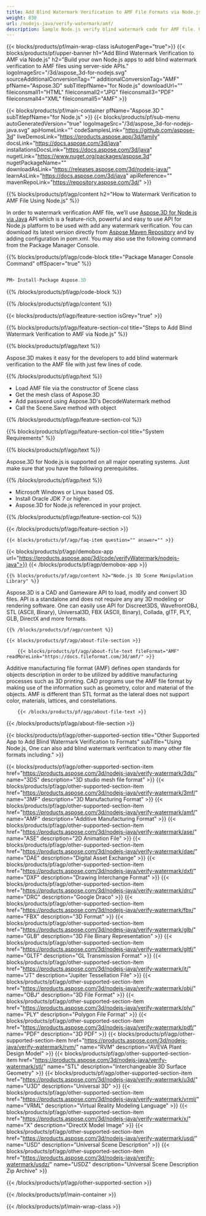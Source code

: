 ```yaml
---
title: Add Blind Watermark Verification to AMF File Formats via Node.js
weight: 830
url: /nodejs-java/verify-watermark/amf/ 
description: Sample Node.js verify blind watermark code for AMF file. Use this example code to verify blind watermark to AMF file within any Web based application.
---
```


{{< blocks/products/pf/main-wrap-class isAutogenPage="true">}}
{{< blocks/products/pf/upper-banner h1="Add Blind Watermark Verification to AMF via Node.js" h2="Build your own Node.js apps to add blind watermark verification to AMF files using server-side APIs." logoImageSrc="/3d/aspose_3d-for-nodejs.svg" sourceAdditionalConversionTag="" additionalConversionTag="AMF" pfName="Aspose.3D" subTitlepfName="for Node.js" downloadUrl="" fileiconsmall1="HTML" fileiconsmall2="JPG" fileiconsmall3="PDF" fileiconsmall4="XML" fileiconsmall5="AMF" >}}

{{< blocks/products/pf/main-container pfName="Aspose.3D " subTitlepfName="for Node.js" >}}
{{< blocks/products/pf/sub-menu autoGeneratedVersion="true" logoImageSrc="/3d/aspose_3d-for-nodejs-java.svg" apiHomeLink="" codeSamplesLink="https://github.com/aspose-3d" liveDemosLink="https://products.aspose.app/3d/family" docsLink="https://docs.aspose.com/3d/java" installationsDocsLink="https://docs.aspose.com/3d/java" nugetLink="https://www.nuget.org/packages/aspose.3d" nugetPackageName="" downloadAsLink="https://releases.aspose.com/3d/nodejs-java/"  learnAsLink="https://docs.aspose.com/3d/java" apiReference="" mavenRepoLink="https://repository.aspose.com/3d/" >}}

{{% blocks/products/pf/agp/content h2="How to Watermark Verification to AMF File Using Node.js" %}}

 In order to watermark verification AMF file, we’ll use
 [Aspose.3D for Node.js via Java](https://products.aspose.com/3d/nodejs-java/) 
API which is a feature-rich, powerful and easy to use API for Node.js platform to be used with add any watermark verification. You can download its latest version directly from
 [Aspose Maven Repository](https://repository.aspose.com/3d/)
 and by adding configuration in pom.xml.
 You may also use the following command from the Package Manager Console.

{{% blocks/products/pf/agp/code-block title="Package Manager Console Command" offSpacer="true" %}}

```cs

PM> Install-Package Aspose.3D

```

{{% /blocks/products/pf/agp/code-block %}}

{{% /blocks/products/pf/agp/content %}}

{{< blocks/products/pf/agp/feature-section isGrey="true" >}}

{{% blocks/products/pf/agp/feature-section-col title="Steps to Add Blind Watermark Verification to AMF via Node.js" %}}

{{% blocks/products/pf/agp/text %}}

 Aspose.3D makes it easy for the developers to add blind watermark verification to the AMF file with just few lines of code.

{{% /blocks/products/pf/agp/text %}}

-  Load AMF file via the constructor of Scene class
-  Get the mesh class of Aspose.3D
-  Add password using Aspose.3D's DecodeWatermark method
-  Call the Scene.Save method with object

{{% /blocks/products/pf/agp/feature-section-col %}}

{{% blocks/products/pf/agp/feature-section-col title="System Requirements" %}}

{{% blocks/products/pf/agp/text %}}

 Aspose.3D for Node.js is supported on all major operating systems. Just make sure that you have the following prerequisites.

{{% /blocks/products/pf/agp/text %}}

-  Microsoft Windows or Linux based OS.
-  Install Oracle JDK 7 or higher.
-  Aspose.3D for Node.js referenced in your project.

{{% /blocks/products/pf/agp/feature-section-col %}}

{{< /blocks/products/pf/agp/feature-section >}}

    {{< blocks/products/pf/agp/faq-item question="" answer="" >}}
 
{{< blocks/products/pf/agp/demobox-app url="https://products.aspose.app/3d/code/verifyWatermark/nodejs-java">}}
{{< /blocks/products/pf/agp/demobox-app >}}

<!-- aboutfile Starts -->

    {{% blocks/products/pf/agp/content h2="Node.js 3D Scene Manipulation Library" %}}

Aspose.3D is a CAD and Gameware API to load, modify and convert 3D files. API is a standalone and does not require any any 3D modeling or rendering software. One can easily use API for Discreet3DS, WavefrontOBJ, STL (ASCII, Binary), Universal3D, FBX (ASCII, Binary), Collada, glTF, PLY, GLB, DirectX and more formats. 



    {{% /blocks/products/pf/agp/content %}}

    {{< blocks/products/pf/agp/about-file-section >}}

        {{< blocks/products/pf/agp/about-file-text fileFormat="AMF" readMoreLink="https://docs.fileformat.com/3d/amf/" >}}
Additive manufacturing file format (AMF) defines open standards for objects description in order to be utilized by additive manufacturing processes such as 3D printing. CAD programs use the AMF file format by making use of the information such as geometry, color and material of the objects. AMF is different than STL format as the lateral does not support color, materials, lattices, and constellations.

        {{< /blocks/products/pf/agp/about-file-text >}}

{{< /blocks/products/pf/agp/about-file-section >}}

<!-- aboutfile Ends -->

{{< blocks/products/pf/agp/other-supported-section title="Other Supported App to Add Blind Watermark Verification to Formats" subTitle="Using Node.js, One can also add blind watermark verification to many other file formats including." >}}

{{< blocks/products/pf/agp/other-supported-section-item href="https://products.aspose.com/3d/nodejs-java/verify-watermark/3ds/" name="3DS" description="3D studio mesh file format" >}}
{{< blocks/products/pf/agp/other-supported-section-item href="https://products.aspose.com/3d/nodejs-java/verify-watermark/3mf/" name="3MF" description="3D Manufacturing Format" >}}
{{< blocks/products/pf/agp/other-supported-section-item href="https://products.aspose.com/3d/nodejs-java/verify-watermark/amf/" name="AMF" description="Additive Manufacturing Format" >}}
{{< blocks/products/pf/agp/other-supported-section-item href="https://products.aspose.com/3d/nodejs-java/verify-watermark/ase/" name="ASE" description="2D Animation File" >}}
{{< blocks/products/pf/agp/other-supported-section-item href="https://products.aspose.com/3d/nodejs-java/verify-watermark/dae/" name="DAE" description="Digital Asset Exchange" >}}
{{< blocks/products/pf/agp/other-supported-section-item href="https://products.aspose.com/3d/nodejs-java/verify-watermark/dxf/" name="DXF" description="Drawing Interchange Format" >}}
{{< blocks/products/pf/agp/other-supported-section-item href="https://products.aspose.com/3d/nodejs-java/verify-watermark/drc/" name="DRC" description="Google Draco" >}}
{{< blocks/products/pf/agp/other-supported-section-item href="https://products.aspose.com/3d/nodejs-java/verify-watermark/fbx/" name="FBX" description="3D Format" >}}
{{< blocks/products/pf/agp/other-supported-section-item href="https://products.aspose.com/3d/nodejs-java/verify-watermark/glb/" name="GLB" description="3D File Binary Representation" >}}
{{< blocks/products/pf/agp/other-supported-section-item href="https://products.aspose.com/3d/nodejs-java/verify-watermark/gltf/" name="GLTF" description="GL Transmission Format" >}}
{{< blocks/products/pf/agp/other-supported-section-item href="https://products.aspose.com/3d/nodejs-java/verify-watermark/jt/" name="JT" description="Jupiter Tessellation File" >}}
{{< blocks/products/pf/agp/other-supported-section-item href="https://products.aspose.com/3d/nodejs-java/verify-watermark/obj/" name="OBJ" description="3D File Format" >}}
{{< blocks/products/pf/agp/other-supported-section-item href="https://products.aspose.com/3d/nodejs-java/verify-watermark/ply/" name="PLY" description="Polygon File Format" >}}
{{< blocks/products/pf/agp/other-supported-section-item href="https://products.aspose.com/3d/nodejs-java/verify-watermark/pdf/" name="PDF" description="3D PDF" >}}
{{< blocks/products/pf/agp/other-supported-section-item href="https://products.aspose.com/3d/nodejs-java/verify-watermark/rvm/" name="RVM" description="AVEVA Plant Design Model" >}}
{{< blocks/products/pf/agp/other-supported-section-item href="https://products.aspose.com/3d/nodejs-java/verify-watermark/stl/" name="STL" description="Interchangeable 3D Surface Geometry" >}}
{{< blocks/products/pf/agp/other-supported-section-item href="https://products.aspose.com/3d/nodejs-java/verify-watermark/u3d/" name="U3D" description="Universal 3D" >}}
{{< blocks/products/pf/agp/other-supported-section-item href="https://products.aspose.com/3d/nodejs-java/verify-watermark/vrml/" name="VRML" description="Virtual Reality Modeling Language" >}}
{{< blocks/products/pf/agp/other-supported-section-item href="https://products.aspose.com/3d/nodejs-java/verify-watermark/x/" name="X" description="DirectX Model Image" >}}
{{< blocks/products/pf/agp/other-supported-section-item href="https://products.aspose.com/3d/nodejs-java/verify-watermark/usd/" name="USD" description="Universal Scene Description" >}}
{{< blocks/products/pf/agp/other-supported-section-item href="https://products.aspose.com/3d/nodejs-java/verify-watermark/usdz/" name="USDZ" description="Universal Scene Description Zip Archive" >}}

{{< /blocks/products/pf/agp/other-supported-section >}}

{{< /blocks/products/pf/main-container >}}
    
{{< /blocks/products/pf/main-wrap-class >}}